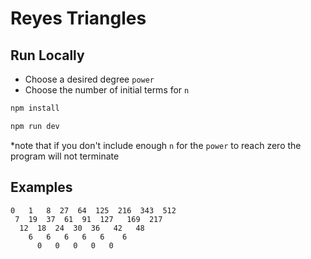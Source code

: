 # Reyes Triangles

## Run Locally

- Choose a desired degree `power`
- Choose the number of initial terms for `n`

```bash
npm install

npm run dev

```

*note that if you don't include enough `n` for the `power` to reach zero the program will not terminate

## Examples

 ```
0   1   8  27  64  125  216  343  512  
  7  19  37  61  91  127   169  217
   12  18  24  30  36   42   48
     6   6   6   6   6    6
       0   0   0   0   0  
